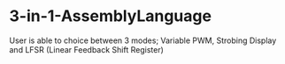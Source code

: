 # 3-in-1-AssemblyLanguage
User is able to choice between 3 modes; Variable PWM, Strobing Display and LFSR (Linear Feedback Shift Register)
